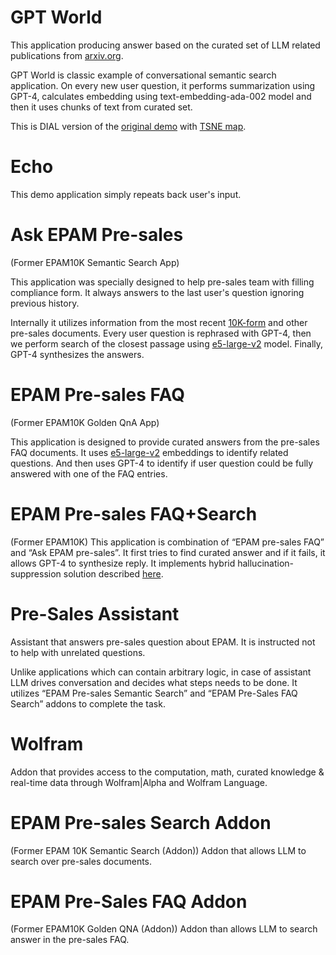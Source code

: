 # GPT World 

This application producing answer based on the curated set of LLM related publications from [arxiv.org](https://arxiv.org/).

GPT World is classic example of conversational semantic search application.
On every new user question, it performs summarization using GPT-4, calculates embedding using text-embedding-ada-002 model and then it uses chunks of text from curated set.

This is DIAL version of the [original demo](https://deltix.io/interactive-gpt-world-map.html) with [TSNE map](https://en.wikipedia.org/wiki/T-distributed_stochastic_neighbor_embedding).

# Echo 

This demo application simply repeats back user's input.

# Ask EPAM Pre-sales
(Former EPAM10K Semantic Search App)

This application was specially designed to help pre-sales team with filling compliance form. It always answers to the last user's question ignoring previous history.

Internally it utilizes information from the most recent [10K-form](https://investors.epam.com/investors/sec-filings) and other pre-sales documents. 
Every user question is rephrased with GPT-4, then we perform search of the closest passage using [e5-large-v2](https://huggingface.co/intfloat/e5-large-v2) model. Finally, GPT-4 synthesizes the answers.

# EPAM Pre-sales FAQ
(Former EPAM10K Golden QnA App)

This application is designed to provide curated answers from the pre-sales FAQ documents. 
It uses [e5-large-v2](https://huggingface.co/intfloat/e5-large-v2) embeddings to identify related questions. And then uses GPT-4 to identify if user question could be fully answered with one of the FAQ entries.

# EPAM Pre-sales FAQ+Search
(Former EPAM10K)
This application is combination of “EPAM pre-sales FAQ” and “Ask EPAM pre-sales”. 
It first tries to find curated answer and if it fails, it allows GPT-4 to synthesize reply. It implements hybrid hallucination-suppression solution described [here](https://epam-rail.com/custom-framework).

# Pre-Sales Assistant

Assistant that answers pre-sales question about EPAM. It is instructed not to help with unrelated questions. 

Unlike applications which can contain arbitrary logic, in case of assistant LLM drives conversation and decides what steps needs to be done. It utilizes “EPAM Pre-sales Semantic Search” and “EPAM Pre-Sales FAQ Search” addons to complete the task. 

# Wolfram
Addon that provides access to the computation, math, curated knowledge & real-time data through Wolfram|Alpha and Wolfram Language.

# EPAM Pre-sales Search Addon
(Former EPAM 10K Semantic Search (Addon))
Addon that allows LLM to search over pre-sales documents. 

# EPAM Pre-Sales FAQ Addon
(Former EPAM10K Golden QNA (Addon))
Addon than allows LLM to search answer in the pre-sales FAQ. 